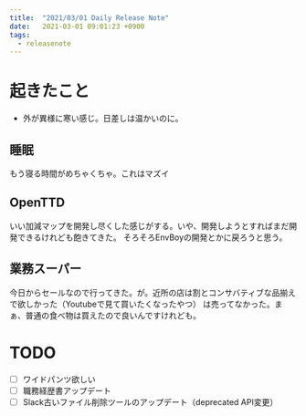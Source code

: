 ```yaml
---
title:  "2021/03/01 Daily Release Note"
date:   2021-03-01 09:01:23 +0900
tags:
  - releasenote
---
```

# 起きたこと

* 外が異様に寒い感じ。日差しは温かいのに。

## 睡眠

もう寝る時間がめちゃくちゃ。これはマズイ

## OpenTTD

いい加減マップを開発し尽くした感じがする。いや、開発しようとすればまだ開発できるけれども飽きてきた。
そろそろEnvBoyの開発とかに戻ろうと思う。

## 業務スーパー

今日からセールなので行ってきた。が。近所の店は割とコンサバティブな品揃えで欲しかった（Youtubeで見て買いたくなったやつ）
は売ってなかった。まぁ、普通の食べ物は買えたので良いんですけれども。

# TODO 

- [ ] ワイドパンツ欲しい
- [ ] 職務経歴書アップデート
- [ ] Slack古いファイル削除ツールのアップデート（deprecated API変更）